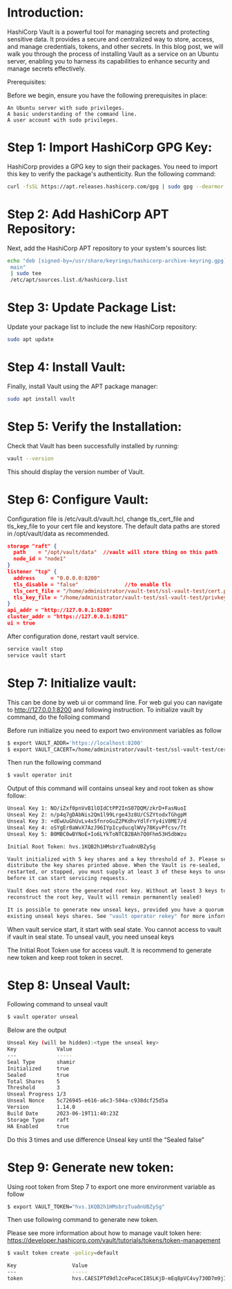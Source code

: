 # Introduction:

HashiCorp Vault is a powerful tool for managing secrets and protecting sensitive data. It provides a secure and centralized way to store, access, and manage credentials, tokens, and other secrets. In this blog post, we will walk you through the process of installing Vault as a service on an Ubuntu server, enabling you to harness its capabilities to enhance security and manage secrets effectively.

Prerequisites:

Before we begin, ensure you have the following prerequisites in place:

    An Ubuntu server with sudo privileges.
    A basic understanding of the command line.
    A user account with sudo privileges.

# Step 1: Import HashiCorp GPG Key:

HashiCorp provides a GPG key to sign their packages. You need to import this key to verify the package's authenticity. Run the following command:
```bash
curl -fsSL https://apt.releases.hashicorp.com/gpg | sudo gpg --dearmor -o /usr/share/keyrings/hashicorp-archive-keyring.gpg
```
# Step 2: Add HashiCorp APT Repository:

Next, add the HashiCorp APT repository to your system's sources list:
```bash
echo "deb [signed-by=/usr/share/keyrings/hashicorp-archive-keyring.gpg] https://apt.releases.hashicorp.com $(lsb_release -cs)
 main"
 | sudo tee
 /etc/apt/sources.list.d/hashicorp.list
```
# Step 3: Update Package List:

Update your package list to include the new HashiCorp repository:
```bash
sudo apt update
```
# Step 4: Install Vault:

Finally, install Vault using the APT package manager:
```bash
sudo apt install vault
```
# Step 5: Verify the Installation:

Check that Vault has been successfully installed by running:
```bash
vault --version
```
This should display the version number of Vault.

# Step 6: Configure Vault:

Configuration file is /etc/vault.d/vault.hcl, change tls_cert_file and tls_key_file to your cert file and keystore. The default data paths are stored in /opt/vault/data as recommended. 
```json
storage "raft" {
  path    = "/opt/vault/data"  //vault will store thing on this path
  node_id = "node1"
}
listener "tcp" {
  address     = "0.0.0.0:8200"
  tls_disable = "false"               //to enable tls
  tls_cert_file = "/home/administrator/vault-test/ssl-vault-test/cert.pem" //path to cert file
  tls_key_file = "/home/administrator/vault-test/ssl-vault-test/privkey.pem" //path to key file
}
api_addr = "http://127.0.0.1:8200"
cluster_addr = "https://127.0.0.1:8201"
ui = true
```
After configuration done, restart vault service.
```bash
service vault stop
service vault start
```
# Step 7: Initialize vault:

This can be done by web ui or command line. For web gui you can navigate to http://127.0.0.1:8200 and following instruction. To initialize vault by command, do the folloing command

Before run initialize you need to export two environment variables as follow
```bash
$ export VAULT_ADDR='https://localhost:8200'
$ export VAULT_CACERT=/home/administrator/vault-test/ssl-vault-test/cert.pem
```
Then run the following command
```bash
$ vault operator init
```
Output of this command will contains unseal key and root token as show follow:
```bash
Unseal Key 1: NO/iZxf0pnVvB1lOIdCtPP2InS07DQM/zkrD+FasNuoI
Unseal Key 2: n/p4q7gDAbNis2Qm1l99Lrge43z8U/CSZYtodxTGhgpM
Unseal Key 3: +dEwUuGhUvLv4xSfnroGuZ2PKdhvYdlFrYy4iV8ME7/d
Unseal Key 4: oSYgEr0aWvX7AzJ96IYpIcyducqlWVy78KyvPfcsv/Tt
Unseal Key 5: B0MBC0wBYNoE+Io6LYkToNTCB2BAh7Q0Fhm53H5dbWzu

Initial Root Token: hvs.1KQB2h1HMsbrzTua8nUBZySg

Vault initialized with 5 key shares and a key threshold of 3. Please securely
distribute the key shares printed above. When the Vault is re-sealed,
restarted, or stopped, you must supply at least 3 of these keys to unseal it
before it can start servicing requests.

Vault does not store the generated root key. Without at least 3 keys to
reconstruct the root key, Vault will remain permanently sealed!

It is possible to generate new unseal keys, provided you have a quorum of
existing unseal keys shares. See "vault operator rekey" for more information.
```
When vault service start, it start with seal state. You cannot access to vault if vault in seal state. To unseal vault, you need unseal keys

The Initial Root Token use for access vault. It is recommend to generate new token and keep root token in secret.

# Step 8: Unseal Vault:

Following command to unseal vault
```bash
$ vault operator unseal
```
Below are the output
```bash
Unseal Key (will be hidden):<type the unseal key>
Key            	Value
---            	-----
Seal Type      	shamir
Initialized    	true
Sealed         	true
Total Shares   	5
Threshold      	3
Unseal Progress	1/3
Unseal Nonce   	5c726945-e616-a6c3-504a-c938dcf25d5a
Version        	1.14.0
Build Date     	2023-06-19T11:40:23Z
Storage Type   	raft
HA Enabled     	true
```
Do this 3 times and use difference Unseal key until the “Sealed false”

# Step 9: Generate new token:

Using root token from Step 7 to export one more environment variable as follow
```bash
$ export VAULT_TOKEN="hvs.1KQB2h1HMsbrzTua8nUBZySg"
```
Then use following command to generate new token.

Please see more information about how to manage vault token here: https://developer.hashicorp.com/vault/tutorials/tokens/token-management
```bash
$ vault token create -policy=default

Key                  Value
---                  -----
token                hvs.CAESIPTd9dl2cePaceCI8SLKjD-mEq8pVC4vy730D7m9jImjGh4KHGh2cy45Y2pyUU5rSTB4Y3hpeno0aVJEZld3U1E
```
